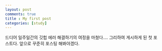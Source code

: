```yaml
---
layout: post
comments: true
title : My first post
categories: [study]
---
```


드디어 일주일간의 깃헙 에러 해결하기의 여정을 마쳤다....
그리하여 게시하게 된 첫 포스트다.
앞으로 꾸준히 포스팅 해봐야겠다.
